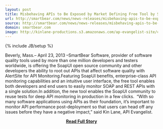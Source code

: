 ```yaml
---
layout: post
title: Misbehaving APIs to Be Exposed by Market Defining Free Tool by SmartBear
url: http://smartbear.com/news/news-releases/misbehaving-apis-to-be-exposed-by-market-defining
source: http://smartbear.com/news/news-releases/misbehaving-apis-to-be-exposed-by-market-defining
domain: smartbear.com
image: http://kinlane-productions.s3.amazonaws.com/ap-evangelist-site/curated/screenshots/8013_smartbear_com.png
---
```

{% include JB/setup %}<p>Beverly, Mass.– April 23, 2013 –SmartBear Software, provider of software quality tools used by more than one million developers and testers worldwide,­ is offering the SoapUI open source community and other developers the ability to root out APIs that affect software quality with AlertSite for API Monitoring.Featuring SoapUI benefits, enterprise-class API monitoring capabilities and an intuitive user interface, the free tool enables both developers and end users to easily monitor SOAP and REST APIs with a single solution.In addition, the new tool enables the SoapUI community to reuse tests for deep API monitoring in production in a few clicks.  “With so many software applications using APIs as their foundation, it’s important to monitor API performance post-deployment so that users can head off any issues before they have a negative impact,” said Kin Lane, API Evangelist.</p>
<center><p><a href="http://smartbear.com/news/news-releases/misbehaving-apis-to-be-exposed-by-market-defining" style='padding:25px; font-sze:18px; font-weight: bold;'>Read Full Story</a></p></center>
